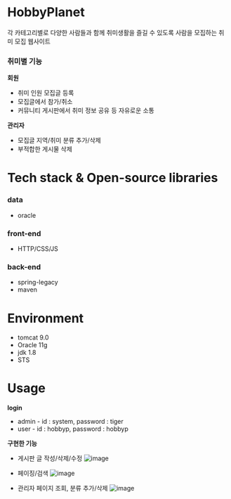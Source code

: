 # HobbyPlanet
각 카테고리별로 다양한 사람들과 함께 취미생활을 즐길 수 있도록 사람을 모집하는 취미 모집 웹사이트
### 취미별 기능
**회원**
- 취미 인원 모집글 등록
- 모집글에서 참가/취소
- 커뮤니티 게시판에서 취미 정보 공유 등 자유로운 소통

**관리자**
- 모집글 지역/취미 분류 추가/삭제
- 부적합한 게시물 삭제
# Tech stack & Open-source libraries
### data
- oracle
### front-end
- HTTP/CSS/JS
### back-end
- spring-legacy
- maven
# Environment
- tomcat 9.0
- Oracle 11g
- jdk 1.8
- STS
# Usage
**login**
- admin - id : system, password : tiger
- user - id : hobbyp, password : hobbyp

**구현한 기능**
- 게시판 글 작성/삭제/수정
![image](https://user-images.githubusercontent.com/113487440/199936344-805d12be-1f7d-4254-ae52-ef11e2e1fb1e.png)

- 페이징/검색
![image](https://user-images.githubusercontent.com/113487440/199935387-21240718-6155-4261-8937-e6ab7688fc5d.png)

- 관리자 페이지 조회, 분류 추가/삭제
![image](https://user-images.githubusercontent.com/113487440/199936568-a3dc51b1-1f75-4211-ac71-25641b2c15dd.png)
